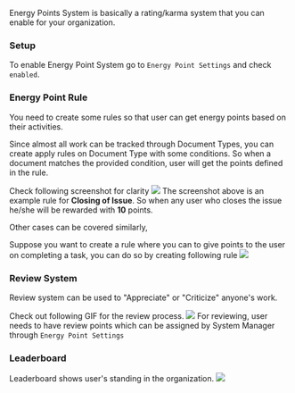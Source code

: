 <!-- add-breadcrumbs -->

Energy Points System is basically a rating/karma system that you can enable for your organization.

### Setup
To enable Energy Point System go to `Energy Point Settings` and check `enabled`.

### Energy Point Rule
You need to create some rules so that user can get energy points based on their activities.

Since almost all work can be tracked through Document Types, you can create apply rules on Document Type with some conditions.
So when a document matches the provided condition, user will get the points defined in the rule.

Check following screenshot for clarity
<img class="screenshot" src="/docs/assets/img/energy-point-system/issue-closed-rule.png">
The screenshot above is an example rule for **Closing of Issue**.
So when any user who closes the issue he/she will be rewarded with **10** points.

Other cases can be covered similarly,

Suppose you want to create a rule where you can to give points to the user on completing a task,
you can do so by creating following rule
<img class="screenshot" src="/docs/assets/img/energy-point-system/task-complete-rule.png">

### Review System
Review system can be used to "Appreciate" or "Criticize" anyone's work.

Check out following GIF for the review process.
<img class="screenshot" src="/docs/assets/img/energy-point-system/review-system.gif">
For reviewing, user needs to have review points which can be assigned by System Manager through `Energy Point Settings`

### Leaderboard
Leaderboard shows user's standing in the organization.
<img class="screenshot" src="/docs/assets/img/energy-point-system/leaderboard.png">
